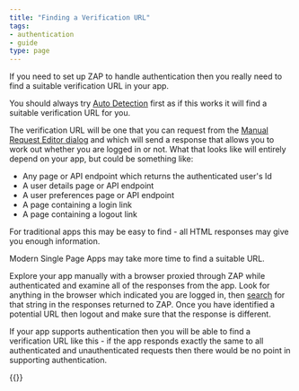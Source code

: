 ```yaml
---
title: "Finding a Verification URL"
tags: 
- authentication
- guide
type: page
---
```


If you need to set up ZAP to handle authentication then you really need to find a suitable verification URL in your app.

You should always try [Auto Detection](../auto-detection) first as if this works it will find a suitable verification URL for you.

The verification URL will be one that you can request from the [Manual Request Editor dialog](/docs/desktop/ui/dialogs/man_req/) and which will send a response that allows you to work out whether you are logged in or not. What that looks like will entirely depend on your app, but could be something like:

* Any page or API endpoint which returns the authenticated user's Id
* A user details page or API endpoint
* A user preferences page or API endpoint
* A page containing a login link
* A page containing a logout link

For traditional apps this may be easy to find - all HTML responses may give you enough information.

Modern Single Page Apps may take more time to find a suitable URL.

Explore your app manually with a browser proxied through ZAP while authenticated and examine all of the responses from the app.
Look for anything in the browser which indicated you are logged in, then [search](/docs/desktop/ui/tabs/search/) for that string in the responses returned to ZAP.
Once you have identified a potential URL then logout and make sure that the response is different.

If your app supports authentication then you will be able to find a verification URL like this - if the app responds exactly the same to all authenticated and unauthenticated requests then there would be no point in supporting authentication.

{{<prevnext prevUrl="../handling-auth-yourself/" prevTitle="Handling authentication yourself" nextUrl="../session-handling/" nextTitle="Session handling">}}